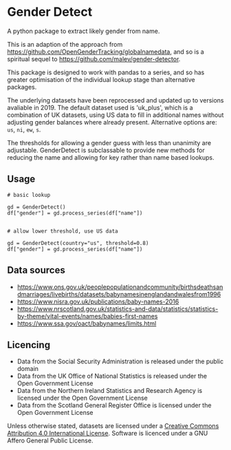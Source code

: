 # Gender Detect

A python package to extract likely gender from name. 

This is an adaption of the approach from https://github.com/OpenGenderTracking/globalnamedata, and so is a spiritual sequel to https://github.com/malev/gender-detector.

This package is designed to work with pandas to a series, and so has greater optimisation of the individual lookup stage than alternative packages. 

The underlying datasets have been reprocessed and updated up to versions avaliable in 2019.  The default dataset used is 'uk_plus', which is a combination of UK datasets, using US data to fill in additional names without adjusting gender balances where already present. Alternative options are: `us`, `ni`, `ew`, `s`. 

The thresholds for allowing a gender guess with less than unanimity are adjustable. GenderDetect is subclassable to provide new methods for reducing the name and allowing for key rather than name based lookups. 

## Usage

```
# basic lookup

gd = GenderDetect()
df["gender"] = gd.process_series(df["name"])


# allow lower threshold, use US data

gd = GenderDetect(country="us", threshold=0.8)
df["gender"] = gd.process_series(df["name"])

```

## Data sources

* https://www.ons.gov.uk/peoplepopulationandcommunity/birthsdeathsandmarriages/livebirths/datasets/babynamesinenglandandwalesfrom1996
* https://www.nisra.gov.uk/publications/baby-names-2016
* https://www.nrscotland.gov.uk/statistics-and-data/statistics/statistics-by-theme/vital-events/names/babies-first-names
* https://www.ssa.gov/oact/babynames/limits.html

## Licencing

* Data from the Social Security Administration is released under the public domain
* Data from the UK Office of National Statistics is released under the Open Government License
* Data from the Northern Ireland Statistics and Research Agency is licensed under the Open Government License
* Data from the Scotland General Register Office is licensed under the Open Government License

Unless otherwise stated, datasets are licensed under a [Creative Commons Attribution 4.0 International License](https://creativecommons.org/licenses/by/4.0/).
Software is licenced under a GNU Affero General Public License. 
